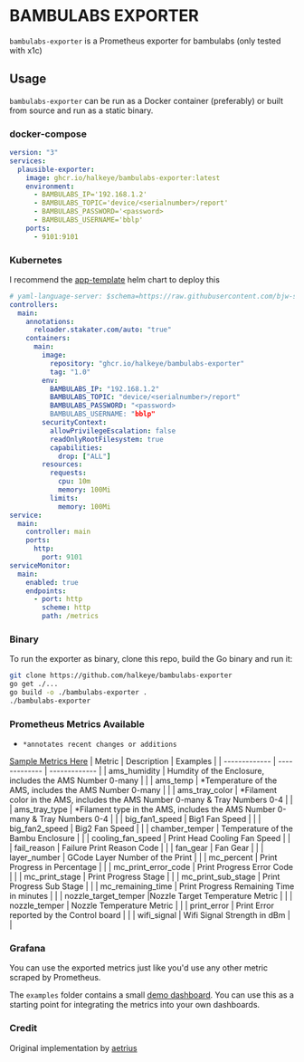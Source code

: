 
# BAMBULABS EXPORTER

`bambulabs-exporter` is a Prometheus exporter for bambulabs (only tested with x1c)

## Usage

`bambulabs-exporter` can be run as a Docker container (preferably) or built from source and run as a static binary.

### docker-compose

```yaml
version: "3"
services:
  plausible-exporter:
    image: ghcr.io/halkeye/bambulabs-exporter:latest
    environment:
      - BAMBULABS_IP='192.168.1.2'
      - BAMBULABS_TOPIC='device/<serialnumber>/report'
      - BAMBULABS_PASSWORD='<password>
      - BAMBULABS_USERNAME='bblp'
    ports:
      - 9101:9101
```

### Kubernetes

I recommend the [app-template](https://bjw-s-labs.github.io/helm-charts/docs/app-template/) helm chart to deploy this

```yaml
# yaml-language-server: $schema=https://raw.githubusercontent.com/bjw-s-labs/helm-charts/main/charts/library/common/values.schema.json
controllers:
  main:
    annotations:
      reloader.stakater.com/auto: "true"
    containers:
      main:
        image:
          repository: "ghcr.io/halkeye/bambulabs-exporter"
          tag: "1.0"
        env:
          BAMBULABS_IP: "192.168.1.2"
          BAMBULABS_TOPIC: "device/<serialnumber>/report"
          BAMBULABS_PASSWORD: "<password>
          BAMBULABS_USERNAME: "bblp"
        securityContext:
          allowPrivilegeEscalation: false
          readOnlyRootFilesystem: true
          capabilities:
            drop: ["ALL"]
        resources:
          requests:
            cpu: 10m
            memory: 100Mi
          limits:
            memory: 100Mi
service:
  main:
    controller: main
    ports:
      http:
        port: 9101
serviceMonitor:
  main:
    enabled: true
    endpoints:
      - port: http
        scheme: http
        path: /metrics
```

### Binary

To run the exporter as binary, clone this repo, build the Go binary and run it:

```sh
git clone https://github.com/halkeye/bambulabs-exporter
go get ./...
go build -o ./bambulabs-exporter .
./bambulabs-exporter
```

### Prometheus Metrics Available
- `*annotates recent changes or additions`

[Sample Metrics Here](sample.md)
| Metric   | Description | Examples |
| ------------- | ------------- |  ------------- |
| ams_humidity  | Humdity of the Enclosure, includes the AMS Number 0-many  | |
| ams_temp  | *Temperature of the AMS, includes the AMS Number 0-many | |
| ams_tray_color | *Filament color in the AMS, includes the AMS Number 0-many & Tray Numbers 0-4 | |
| ams_tray_type | *Filament type in the AMS, includes the AMS Number 0-many & Tray Numbers 0-4 | |
| big_fan1_speed | Big1 Fan Speed  | |
| big_fan2_speed | Big2 Fan Speed  | |
| chamber_temper | Temperature of the Bambu Enclosure  | |
| cooling_fan_speed | Print Head Cooling Fan Speed  | |
| fail_reason | Failure Print Reason Code  | |
| fan_gear | Fan Gear   | |
| layer_number | GCode Layer Number of the Print  | |
| mc_percent | Print Progress in Percentage  | |
| mc_print_error_code | Print Progress Error Code | |
| mc_print_stage | Print Progress Stage | |
| mc_print_sub_stage | Print Progress Sub Stage | |
| mc_remaining_time | Print Progress Remaining Time in minutes  | |
| nozzle_target_temper |Nozzle Target Temperature Metric | |
| nozzle_temper | Nozzle Temperature Metric | |
| print_error | Print Error reported by the Control board | |
| wifi_signal | Wifi Signal Strength in dBm | |

### Grafana

You can use the exported metrics just like you'd use any other metric scraped by Prometheus.

The `examples` folder contains a small [demo dashboard](./examples/grafana-dashboard.json). You can use this as a starting point for integrating the metrics into your own dashboards.

### Credit

Original implementation by [aetrius](https://github.com/aetrius/bambulabs-exporter)
